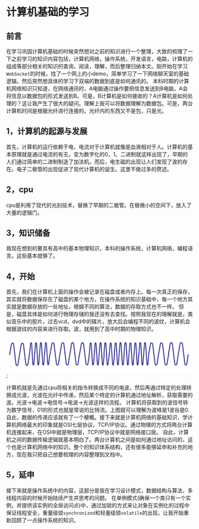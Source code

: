 # 计算机基础的学习

[CSDN]: https://blog.csdn.net/weixin_44395686/article/details/105348105?spm=1001.2014.3001.5501	"计算机是如何运行的"

## 前言

在学习巩固计算机基础的时候突然想对之前的知识进行一个整理，大致的梳理了一下之前学习的知识内容包括，计算机网络，操作系统，开发语言，电路，计算机的组成等部分相关的知识的查询，阅读，理解，而后整理归纳本文。刚开始在学习<code>WebSocket</code>的时候，找了一个网上的小demo，简单学习了一下网络聊天室的基础逻辑。然后突然想具体的学习下双端的数据到底是如何通讯的。
本科时期的计算机网络知识只知道，在网络通讯时，A电脑通过操作要把信息发送到B电脑，A会将信息以数据包的形式发送到B。可是，B计算机是如何接收的？A计算机是如何处理的？这让我产生了很大的疑问。理解上我可以将数据理解为数据包。可是，两台计算机时间是根据光纤进行连接的。光纤内的东西又不是包，只是光。

## 1，计算机的起源与发展

首先，计算机的运行依赖于电，电流对于计算机就像是血液相对于人。计算机的基本原理就是通过电流的有无，变为数字化的0，1。二进制就这样出现了，早期的人们通过简单的二进制制造了加法机。而后，电生磁的出现让人们发现了波的存在。电子二极管的出现促进了现代计算机的诞生。这里不做过多的赘述。

## 2，cpu

cpu是利用了现代的光刻技术，替换了早期的二极管。在极微小的空间下，放入了大量的逻辑门。

## 3，知识储备

我现在想到的要具有高中的基本物理知识，本科的操作系统，计算机网络，编程语言。这些基本就够了。

## 4，开始

首先，我们在计算机上面的操作会被记录在磁盘或者内存上。每一次真正的保存，其实就将数据保存在了磁盘的某个地方。在操作系统的知识基础中，每一个地方其实就是数据存放的一处地址，根据不同的算法，数据的存取方式也不一样。
但是，磁盘具体是如何进行物理存储的我还没有去查找。按照我现在的理解就是，类似音乐中的胶片，过去vcd，dvd中的碟片，放大后会编程不同的波纹，计算机会根据波纹的内容来进行存取。波，就用到了高中时期的物理知识。

![波纹](img/波纹.png);
    
计算机就是先通过cpu将相关的指令转换成不同的电波，然后再通过特定的处理转换成光波，光波在光纤中传递，然后某个特定的计算机通过地址解析，获取需要的波。光波->电波->电信号->电波->光波这样的流程。
计算机将获取到的波信号转为数字信号，01的形式也就是常说的比特流。上图就可以理解为波峰是1波谷是0.自此，数据的传递应该就有了一个梗概。接下来就是计算机网络的基础知识，学计算机网络最大的印象就是OSI七层协议，TCP/IP协议。通过物理的方式将两台计算机连接起来，在OSI中就是物理层，TCP/IP协议中就是网络接口层。
自此，计算机之间的数据传输逻辑就基本明白了。两台计算机之间是如何通过地址访问的，这个也是计算机网络中的知识。整个的知识体系结构，还有很多能够延申和补充的地方，现在我只把自己想要梳理的内容整理到文档中。

## 5，延申

接下来就是操作系统中的内容，这部分是我在学习设计模式，数据结构与算法，多线程内容的时候开始陆续产生并思考的问题。
在单例模式(确保一个类只有一个实例，并提供该实例的全局访问点)中，通过加锁的方式来让对象在实例化的过程中保证线程安全，重量级锁<code>synchronized</code>和轻量级锁<code>volatile</code>的出现，让我开始重新回顾了一点操作系统的知识。

